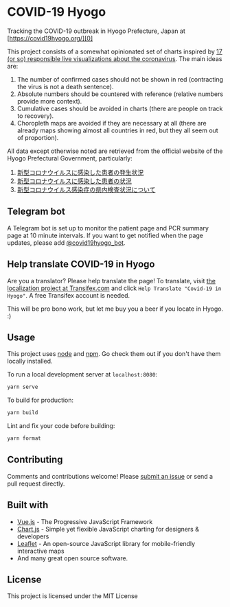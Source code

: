 # COVID-19 Hyogo

Tracking the COVID-19 outbreak in Hyogo Prefecture, Japan at
[https://covid19hyogo.org/][0]

This project consists of a somewhat opinionated set of charts inspired by
[17 (or so) responsible live visualizations about the coronavirus][1]. The
main ideas are:

1. The number of confirmed cases should not be shown in red
   (contracting the virus is not a death sentence).
1. Absolute numbers should be countered with reference
   (relative numbers provide more context).
1. Cumulative cases should be avoided in charts
   (there are people on track to recovery).
1. Choropleth maps are avoided if they are necessary at all
   (there are already maps showing almost all countries in red, but
   they all seem out of proportion).

All data except otherwise noted are retrieved from the official website of the
Hyogo Prefectural Government, particularly:

1. [新型コロナウイルスに感染した患者の発生状況][2]
1. [新型コロナウイルスに感染した患者の状況][3]
1. [新型コロナウイルス感染症の県内検査状況について][4]

## Telegram bot
A Telegram bot is set up to monitor the patient page and PCR summary page
at 10 minute intervals. If you want to get notified when the page updates,
please add [@covid19hyogo_bot][5].

## Help translate COVID-19 in Hyogo

Are you a translator? Please help translate the page! To translate,
visit [the localization project at Transifex.com][6] and click
`Help Translate "Covid-19 in Hyogo"`. A free Transifex account
is needed.

This will be pro bono work, but let me buy you a beer if you locate in Hyogo. :)

## Usage

This project uses [node](http://nodejs.org) and [npm](https://npmjs.com).
Go check them out if you don't have them locally installed.

To run a local development server at `localhost:8080`:

```sh
yarn serve
```

To build for production:

```sh
yarn build
```

Lint and fix your code before building:

```sh
yarn format
```

## Contributing

Comments and contributions welcome! Please [submit an issue][7] or send a
pull request directly.

## Built with

- [Vue.js](https://vuejs.org/index.html) - The Progressive JavaScript Framework
- [Chart.js](https://www.chartjs.org/) - Simple yet flexible JavaScript
  charting for designers & developers
- [Leaflet](https://leafletjs.com/) - An open-source JavaScript library
   for mobile-friendly interactive maps
- And many great open source software.

## License

This project is licensed under the MIT License

[0]: https://covid19hyogo.org/
[1]: https://blog.datawrapper.de/coronaviruscharts/
[2]: https://web.pref.hyogo.lg.jp/kk03/corona_hasseijyokyo.html
[3]: https://web.pref.hyogo.lg.jp/kk03/corona_kanjyajyokyo.html
[4]: https://web.pref.hyogo.lg.jp/kf16/singatakoronakensa.html
[5]: https://t.me/covid19hyogo_bot
[6]: https://www.transifex.com/covid-19-hyogo/covid-19-in-hyogo/
[7]: https://github.com/hktang/covid-hyogo/issues
